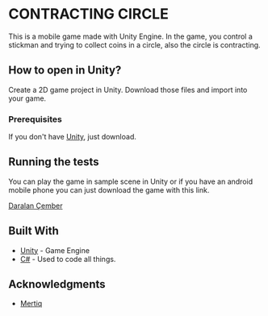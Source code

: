 # CONTRACTING CIRCLE

This is a mobile game made with Unity Engine. In the game, you control a stickman and trying to collect coins in a circle, also the circle is contracting.  

## How to open in Unity?

Create a 2D game project in Unity. Download those files and import into your game.

### Prerequisites

If you don't have [Unity](https://unity3d.com/get-unity/download), just download. 

## Running the tests

You can play the game in sample scene in Unity or if you have an android mobile phone you can just download the game with this link.

[Daralan Çember](https://play.google.com/store/apps/details?id=com.Mertiq.DARALANCEMBER) 

## Built With

* [Unity](https://unity.com) - Game Engine
* [C#]() - Used to code all things.

## Acknowledgments

* [Mertiq](https://github.com/Mertiq)
